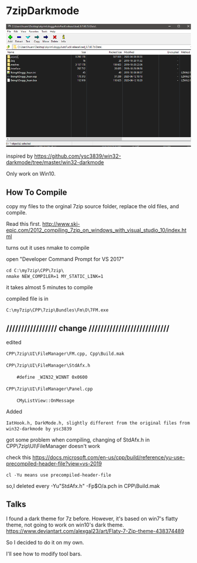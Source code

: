 # 7zipDarkmode

![](7zDark.png)

inspired by https://github.com/ysc3839/win32-darkmode/tree/master/win32-darkmode

Only work on Win10.

## How To Compile 

copy my files to the orginal 7zip source folder, replace the old files, and compile.

Read this first.
	http://www.ski-epic.com/2012_compiling_7zip_on_windows_with_visual_studio_10/index.html

turns out it uses nmake to compile
	
open "Developer Command Prompt for VS 2017"

	cd C:\my7zip\CPP\7zip\
	nmake NEW_COMPILER=1 MY_STATIC_LINK=1


it takes almost 5 minutes to compile

compiled file is in 

	C:\my7zip\CPP\7zip\Bundles\Fm\O\7FM.exe
	
	
	
## ///////////////// change ///////////////////////////
	
edited

	CPP\7zip\UI\FileManager\FM.cpp, Cpp\Build.mak
	
	CPP\7zip\UI\FileManager\StdAfx.h
	
		#define _WIN32_WINNT 0x0600
		
	CPP\7zip\UI\FileManager\Panel.cpp
	
		CMyListView::OnMessage
		
Added

	IatHook.h, DarkMode.h, slightly different from the original files from win32-darkmode by ysc3839
		
got some problem when compiling, changing of StdAfx.h in CPP\7zip\UI\FileManager doesn't work

check this
	https://docs.microsoft.com/en-us/cpp/build/reference/yu-use-precompiled-header-file?view=vs-2019
	
	cl -Yu means use precompiled-header-file
	
	
so,I deleted every -Yu"StdAfx.h" -Fp$O/a.pch in CPP\Build.mak


## Talks

I found a dark theme for 7z before. However, it's based on win7's flatty theme, not going to work on win10's dark theme.
https://www.deviantart.com/alexgal23/art/Flaty-7-Zip-theme-438374489

So I decided to do it on my own.

I'll see how to modify tool bars.

